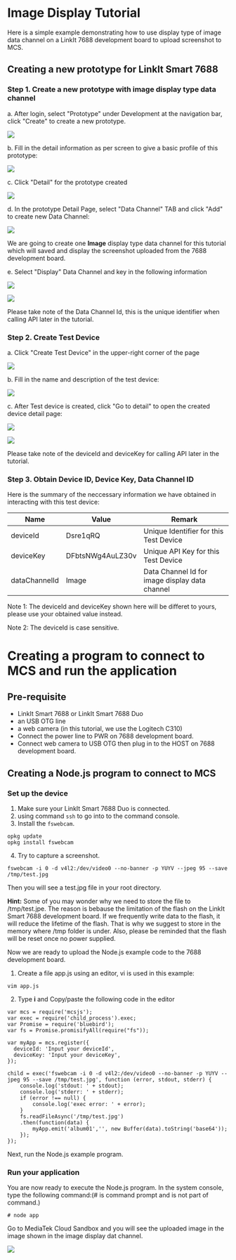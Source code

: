 # Image Display Tutorial

Here is a simple example demonstrating how to use display type of image data channel on a LinkIt 7688 development board to upload screenshot to MCS.


## Creating a new prototype for LinkIt Smart 7688

### Step 1. Create a new prototype with image display type data channel
a. After login, select "Prototype" under Development at the navigation bar, click "Create" to create a new prototype.

![](../images/Linkit_ONE/img_linkitone_02.png)

b. Fill in the detail information as per screen to give a basic profile of this prototype:

![](../images/7688/img_7688_03.png)

c. Click "Detail" for the prototype created

![](../images/7688/img_7688_04.png)

d. In the prototype Detail Page, select "Data Channel" TAB and click "Add" to create new Data Channel:

![](../images/7688/img_7688_05.png)

We are going to create one **Image** display type data channel for this tutorial which will saved and display the screenshot uploaded from the 7688 development board.


e. Select "Display" Data Channel and key in the following information

![](../images/Linkit_ONE/img_linkitone_06.png)

![](../images/7688/img_7688_34.png)

Please take note of the Data Channel Id, this is the unique identifier when calling API later in the tutorial.

### Step 2. Create Test Device

a. Click "Create Test Device" in the upper-right corner of the page

![](../images/7688/img_7688_35.png)

b. Fill in the name and description of the test device:

![](../images/7688/img_7688_36.png)

c. After Test device is created, click "Go to detail" to open the created device detail page:

![](../images/Linkit_ONE/img_linkitone_13.png)


![](../images/7688/img_7688_37.png)

Please take note of the deviceId and deviceKey for calling API later in the tutorial.

### Step 3. Obtain Device ID, Device Key, Data Channel ID
Here is the summary of the neccessary information we have obtained in interacting with this test device:

| Name | Value | Remark |
| -- | -- | -- |
| deviceId | Dsre1qRQ | Unique Identifier for this Test Device |
| deviceKey | DFbtsNWg4AuLZ30v  | Unique API Key for this Test Device |
| dataChannelId | Image | Data Channel Id for image display data channel|

Note 1: The deviceId and deviceKey shown here will be differet to yours, please use your obtained value instead.

Note 2: The deviceId is case sensitive.



# Creating a program to connect to MCS and run the application

## Pre-requisite
* LinkIt Smart 7688 or LinkIt Smart 7688 Duo
* an USB OTG line
* a web camera (in this tutorial, we use the Logitech C310)
* Connect the power line to PWR on 7688 development board.
* Connect web camera to USB OTG then plug in to the HOST on 7688 development board.


## Creating a Node.js program to connect to MCS

### Set up the device
1. Make sure your LinkIt Smart 7688 Duo is connected.
2. using command `ssh` to go into to the command console.
3. Install the `fswebcam`.
```
opkg update
opkg install fswebcam
```

4. Try to capture a screenshot.
```
fswebcam -i 0 -d v4l2:/dev/video0 --no-banner -p YUYV --jpeg 95 --save /tmp/test.jpg
```

Then you will see a test.jpg file in your root directory.

**Hint:** Some of you may wonder why we need to store the file to /tmp/test.jpe. The reason is bebause the limitation of the flash on the LinkIt Smart 7688 development board. If we frequently write data to the flash, it will reduce the lifetime of the flash. That is why we suggest to store in the memory where /tmp folder is under. Also, please be reminded that the flash will be reset once no power supplied.

Now we are ready to upload the Node.js example code to the 7688 development board.

1. Create a file app.js using an editor, vi is used in this example:
```
vim app.js
```

2. Type **i** and Copy/paste the following code in the editor
```
var mcs = require('mcsjs');
var exec = require('child_process').exec;
var Promise = require('bluebird');
var fs = Promise.promisifyAll(require("fs"));

var myApp = mcs.register({
  deviceId: 'Input your deviceId',
  deviceKey: 'Input your deviceKey',
});

child = exec('fswebcam -i 0 -d v4l2:/dev/video0 --no-banner -p YUYV --jpeg 95 --save /tmp/test.jpg', function (error, stdout, stderr) {
    console.log('stdout: ' + stdout);
    console.log('stderr: ' + stderr);
    if (error !== null) {
        console.log('exec error: ' + error);
    }
    fs.readFileAsync('/tmp/test.jpg')
    .then(function(data) {
        myApp.emit('album01','', new Buffer(data).toString('base64'));
    });
});
```


Next, run the Node.js example program.

### Run your application
You are now ready to execute the Node.js program. In the system console, type the following command:(# is command prompt and is not part of command.)

```
# node app
```

Go to MediaTek Cloud Sandbox and you will see the uploaded image in the image shown in the image display dat channel.

![](../images/7688/img_7688_38.png)

